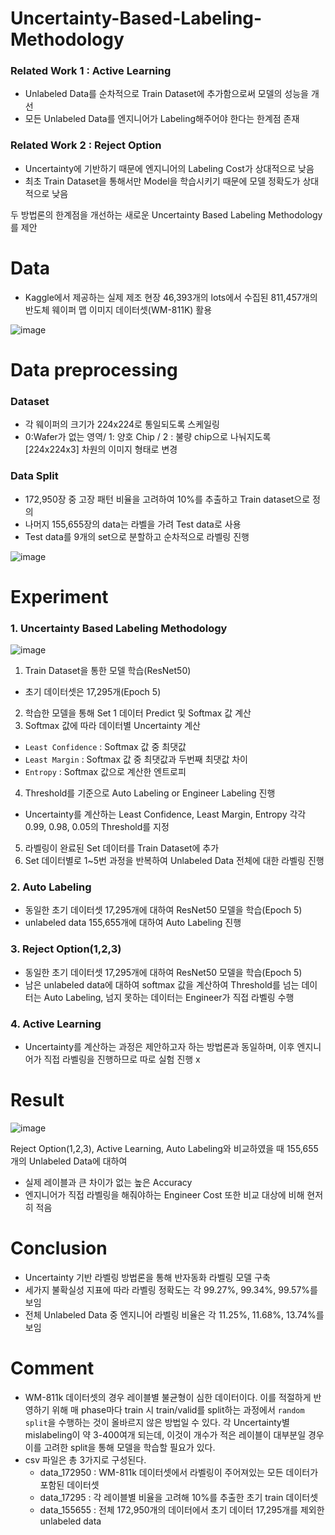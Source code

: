 # Uncertainty-Based-Labeling-Methodology
### Related Work 1 : Active Learning
- Unlabeled Data를 순차적으로 Train Dataset에 추가함으로써 모델의 성능을 개선
- 모든 Unlabeled Data를 엔지니어가 Labeling해주어야 한다는 한계점 존재 

### Related Work 2 : Reject Option
- Uncertainty에 기반하기 때문에 엔지니어의 Labeling Cost가 상대적으로 낮음
- 최초 Train Dataset을 통해서만 Model을 학습시키기 때문에 모델 정확도가 상대적으로 낮음

두 방법론의 한계점을 개선하는 새로운 Uncertainty Based Labeling Methodology를 제안

# Data
- Kaggle에서 제공하는 실제 제조 현장 46,393개의 lots에서 수집된 811,457개의 반도체 웨이퍼 맵 이미지 데이터셋(WM-811K) 활용

![image](https://user-images.githubusercontent.com/79157951/234300440-a103ca5b-8679-467f-89f0-09f5d762717a.png)

# Data preprocessing
### Dataset
- 각 웨이퍼의 크기가 224x224로 통일되도록 스케일링
- 0:Wafer가 없는 영역/ 1: 양호 Chip / 2 : 불량 chip으로 나눠지도록 [224x224x3] 차원의 이미지 형태로 변경

### Data Split
- 172,950장 중 고장 패턴 비율을 고려하여 10%를 추출하고 Train dataset으로 정의
- 나머지 155,655장의 data는 라벨을 가려 Test data로 사용
- Test data를 9개의 set으로 분할하고 순차적으로 라벨링 진행

![image](https://user-images.githubusercontent.com/79157951/235341144-fb9ffa2c-85d8-4d39-a93d-33b46814b50b.png)

# Experiment
### 1. Uncertainty Based Labeling Methodology
![image](https://user-images.githubusercontent.com/79157951/234301523-21c34e0c-94bf-4159-8599-686ae665e05d.png)

1. Train Dataset을 통한 모델 학습(ResNet50)
- 초기 데이터셋은 17,295개(Epoch 5)
2. 학습한 모델을 통해 Set 1 데이터 Predict 및 Softmax 값 계산
3. Softmax 값에 따라 데이터별 Uncertainty 계산
  - `Least Confidence` : Softmax 값 중 최댓값
  - `Least Margin` : Softmax 값 중 최댓값과 두번째 최댓값 차이
  - `Entropy` : Softmax 값으로 계산한 엔트로피
4. Threshold를 기준으로 Auto Labeling or Engineer Labeling 진행
- Uncertainty를 계산하는 Least Confidence, Least Margin, Entropy 각각 0.99, 0.98, 0.05의 Threshold를 지정
5. 라벨링이 완료된 Set 데이터를 Train Dataset에 추가
6. Set 데이터별로 1~5번 과정을 반복하여 Unlabeled Data 전체에 대한 라벨링 진행

### 2. Auto Labeling
- 동일한 초기 데이터셋 17,295개에 대하여 ResNet50 모델을 학습(Epoch 5)
- unlabeled data 155,655개에 대하여 Auto Labeling 진행

### 3. Reject Option(1,2,3)
- 동일한 초기 데이터셋 17,295개에 대하여 ResNet50 모델을 학습(Epoch 5)
- 남은 unlabeled data에 대하여 softmax 값을 계산하여 Threshold를 넘는 데이터는 Auto Labeling, 넘지 못하는 데이터는 Engineer가 직접 라벨링 수행

### 4. Active Learning
- Uncertainty를 계산하는 과정은 제안하고자 하는 방법론과 동일하며, 이후 엔지니어가 직접 라벨링을 진행하므로 따로 실험 진행 x

# Result
![image](https://user-images.githubusercontent.com/79157951/235137886-a66c202d-6805-4118-b606-6e219dedbf18.png)

Reject Option(1,2,3), Active Learning, Auto Labeling와 비교하였을 때 155,655개의 Unlabeled Data에 대하여
- 실제 레이블과 큰 차이가 없는 높은 Accuracy
- 엔지니어가 직접 라벨링을 해줘야하는 Engineer Cost 또한 비교 대상에 비해 현저히 적음

# Conclusion
- Uncertainty 기반 라벨링 방법론을 통해 반자동화 라벨링 모델 구축
- 세가지 불확실성 지표에 따라 라벨링 정확도는 각 99.27%, 99.34%, 99.57%를 보임
- 전체 Unlabeled Data 중 엔지니어 라벨링 비율은 각 11.25%, 11.68%, 13.74%를 보임

# Comment
- WM-811k 데이터셋의 경우 레이블별 불균형이 심한 데이터이다. 이를 적절하게 반영하기 위해 매 phase마다 train 시 train/valid를 split하는 과정에서 `random split`을 수행하는 것이 올바르지 않은 방법일 수 있다. 각 Uncertainty별 mislabeling이 약 3-400여개 되는데, 이것이 개수가 적은 레이블이 대부분일 경우 이를 고려한 split을 통해 모델을 학습할 필요가 있다.
- csv 파일은 총 3가지로 구성된다.
  - data_172950 : WM-811k 데이터셋에서 라벨링이 주어져있는 모든 데이터가 포함된 데이터셋
  - data_17295 : 각 레이블별 비율을 고려해 10%를 추출한 초기 train 데이터셋
  - data_155655 : 전체 172,950개의 데이터에서 초기 데이터 17,295개를 제외한 unlabeled data
